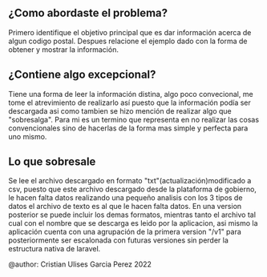 ## ¿Como abordaste el problema?
Primero identifique el objetivo principal que es dar información acerca de algun codigo postal.
Despues relacione el ejemplo dado con la forma de obtener y mostrar la información.

## ¿Contiene algo excepcional?
Tiene una forma de leer la información distina, algo poco convecional, me tome el atrevimiento de realizarlo así puesto que la información podía ser descargada asi como tambien se hizo mención de realizar algo que "sobresalga". Para mi es un termino que representa en no realizar las cosas convencionales sino de hacerlas de la forma mas simple y perfecta para uno mismo.

## Lo que sobresale
Se lee el archivo descargado en formato "txt"(actualización)modificado a csv, puesto que este archivo descargado desde la plataforma de gobierno, le hacen falta datos realizando una pequeño analisis con los 3 tipos de datos el archivo de texto es al que le hacen falta datos. En una version posterior se puede incluir los demas formatos, mientras tanto el archivo tal cual con el nombre que se descarga es leido por la aplicacion, asi mismo la aplicación cuenta con una agrupación de la primera version "/v1" para posteriormente ser escalonada con futuras versiones sin perder la estructura nativa de laravel.

@author: Cristian Ulises Garcia Perez 2022
